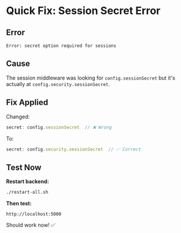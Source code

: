 # Quick Fix: Session Secret Error

## Error
```
Error: secret option required for sessions
```

## Cause
The session middleware was looking for `config.sessionSecret` but it's actually at `config.security.sessionSecret`.

## Fix Applied
Changed:
```javascript
secret: config.sessionSecret  // ❌ Wrong
```

To:
```javascript
secret: config.security.sessionSecret  // ✅ Correct
```

## Test Now

**Restart backend:**
```bash
./restart-all.sh
```

**Then test:**
```
http://localhost:5000
```

Should work now! ✅
